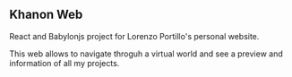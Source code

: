 Khanon Web
----------

React and Babylonjs project for Lorenzo Portillo's personal website.

This web allows to navigate throguh a virtual world and see a preview and information of all my projects.
